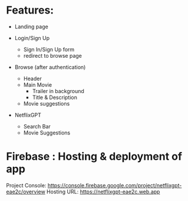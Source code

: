 # Features: 
- Landing page

- Login/Sign Up
    - Sign In/Sign Up form
    - redirect to browse page

- Browse (after authentication)
    - Header
    - Main Movie
        - Trailer in background
        - Title & Description
    - Movie suggestions

- NetflixGPT
    - Search Bar
    - Movie Suggestions
    
# Firebase : Hosting & deployment of app
Project Console: https://console.firebase.google.com/project/netflixgpt-eae2c/overview
Hosting URL: https://netflixgpt-eae2c.web.app
